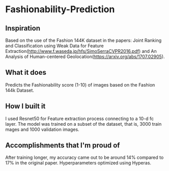 # Fashionability-Prediction

## Inspiration
Based on the use of the Fashion 144K dataset in the papers: Joint Ranking and Classification using Weak Data for Feature Extraction(http://www.f.waseda.jp/hfs/SimoSerraCVPR2016.pdf) and 
An Analysis of Human-centered Geolocation(https://arxiv.org/abs/1707.02905).

## What it does
Predicts the Fashionability score (1-10) of images based on the Fashion 144k Dataset. 

## How I built it
I used Resnet50 for Feature extraction process connecting to a 10-d fc layer. The model was trained on a subset of the dataset, that is, 3000 train mages and 1000 validation images. 

## Accomplishments that I'm proud of
After training longer, my accuracy came out to be around 14% compared to 17% in the original paper. Hyperparameters optimized using Hyperas.
